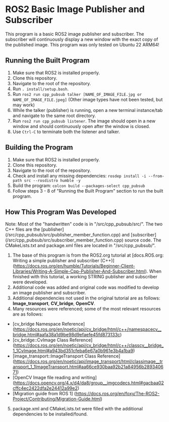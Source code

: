 # ROS2 Basic Image Publisher and Subscriber
This program is a basic ROS2 image publisher and subscriber. The subscriber will continuously display a new window with the exact copy of the published image. 
This program was only tested on Ubuntu 22 ARM64!

## Running the Built Program
1. Make sure that ROS2 is installed properly. 
2. Clone this repository. 
3. Navigate to the root of the repository. 
4. Run `. install/setup.bash`. 
5. Run `ros2 run cpp_pubsub talker [NAME_OF_IMAGE_FILE.jpg or NAME_OF_IMAGE_FILE.jpeg]` (Other image types have not been tested, but may work)
6. While the talker (publisher) is running, open a new terminal instance/tab and navigate to the same root directory. 
7. Run `ros2 run cpp_pubsub listener`. The image should open in a new window and should continuously open after the window is closed. 
8. Use `Ctrl-C` to terminate both the listener and talker. 

## Building the Program
1. Make sure that ROS2 is installed properly. 
2. Clone this repository. 
3. Navigate to the root of the repository. 
4. Check and install any missing dependencies: `rosdep install -i --from-path src --rosdistro humble -y`
5. Build the program: `colcon build --packages-select cpp_pubsub`
6. Follow steps 3 - 8 of "Running the Built Program" section to run the built program. 

## How This Program Was Developed
Note: Most of the "handwritten" code is in "/src/cpp_pubsub/src/". The two C++ files are the [publisher] (/src/cpp_pubsub/src/publisher_member_function.cpp) and [subscriber] (/src/cpp_pubsub/src/subscriber_member_function.cpp) source code. The CMakeLists.txt and package.xml files are located in "/src/cpp_pubsub/". 
1. The base of this program is from the ROS2.org tutorial at [docs.ROS.org: Writing a simple publisher and subscriber (C++)] (https://docs.ros.org/en/humble/Tutorials/Beginner-Client-Libraries/Writing-A-Simple-Cpp-Publisher-And-Subscriber.html). When finished with this tutorial, a working STRING publisher and subscriber were developed. 
2. Additional code was added and original code was modified to develop an image publisher and subscriber. 
3. Additional dependencies not used in the original tutorial are as follows: **Image_transport**, **CV_bridge**, **OpenCV**. 
4. Many resources were referenced; some of the most relevant resources are as follows: 
- [cv_bridge Namespace Reference] (https://docs.ros.org/en/noetic/api/cv_bridge/html/c++/namespacecv__bridge.html#aafa38a1d9be98d9efaefe45fd873133c)
- [cv_bridge::CvImage Class Reference] (https://docs.ros.org/en/noetic/api/cv_bridge/html/c++/classcv__bridge_1_1CvImage.html#a943bd351cfeba6e67a0b961e3b4a1ba9)
- [image_transport::ImageTransport Class Reference] (https://docs.ros.org/en/noetic/api/image_transport/html/classimage__transport_1_1ImageTransport.html#aa66ce930baa92b21a84956b289340671)
- [OpenCV Image file reading and writing] (https://docs.opencv.org/4.x/d4/da8/group__imgcodecs.html#gacbaa02cffc4ec2422dfa2e24412a99e2)
- [Migration guide from ROS 1] (https://docs.ros.org/en/foxy/The-ROS2-Project/Contributing/Migration-Guide.html)
5. package.xml and CMakeLists.txt were filled with the additional dependencies to be installed/found. 
